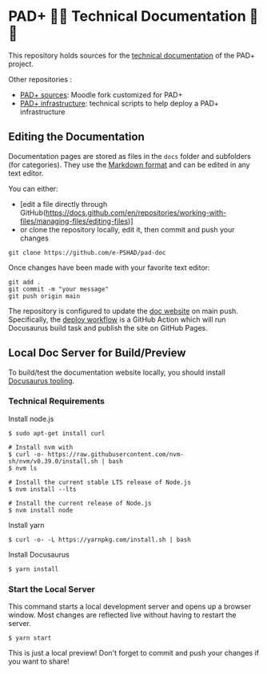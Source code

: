 # PAD+ 🚀🚀 Technical Documentation 🚀🚀

This repository holds sources for the [technical documentation](https://e-pshad.github.io/pad-doc/) of the PAD+ project.

Other repositories :
 - [PAD+ sources](https://github.com/e-PSHAD/PAD): Moodle fork customized for PAD+
 - [PAD+ infrastructure](https://github.com/e-PSHAD/pad-infra): technical scripts to help deploy a PAD+ infrastructure

## Editing the Documentation

Documentation pages are stored as files in the `docs` folder and subfolders (for categories). They use the [Markdown format](https://docusaurus.io/docs/next/markdown-features) and can be edited in any text editor.

You can either:
- [edit a file directly through GitHub(https://docs.github.com/en/repositories/working-with-files/managing-files/editing-files)]
- or clone the repository locally, edit it, then commit and push your changes

```
git clone https://github.com/e-PSHAD/pad-doc
```

Once changes have been made with your favorite text editor:
```
git add .
git commit -m "your message"
git push origin main
```

The repository is configured to update the [doc website](https://e-pshad.github.io/pad-doc/) on main push. Specifically, the [deploy workflow](https://github.com/e-PSHAD/pad-doc/blob/main/.github/workflows/deploy.yml) is a GitHub Action which will run Docusaurus build task and publish the site on GitHub Pages.

## Local Doc Server for Build/Preview

To build/test the documentation website locally, you should install [Docusaurus tooling](https://docusaurus.io/docs/installation).

### Technical Requirements

Install node.js
```
$ sudo apt-get install curl

# Install nvm with
$ curl -o- https://raw.githubusercontent.com/nvm-sh/nvm/v0.39.0/install.sh | bash
$ nvm ls

# Install the current stable LTS release of Node.js
$ nvm install --lts

# Install the current release of Node.js
$ nvm install node
```

Install yarn
```
$ curl -o- -L https://yarnpkg.com/install.sh | bash
```

Install Docusaurus
```
$ yarn install
```

### Start the Local Server

This command starts a local development server and opens up a browser window. Most changes are reflected live without having to restart the server.

```
$ yarn start
```

This is just a local preview! Don't forget to commit and push your changes if you want to share!
